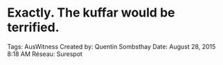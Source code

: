 # Exactly. The kuffar would be terrified.

Tags: AusWitness
Created by: Quentin Sombsthay
Date: August 28, 2015 8:18 AM
Réseau: Surespot